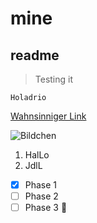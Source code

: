 # mine
## readme
> Testing it

```
Holadrio
```
[Wahnsinniger Link](https://docs.github.com/en/get-started/writing-on-github/working-with-advanced-formatting/autolinked-references-and-urls)

![Bildchen](https://www.planet-wissen.de/natur/haustiere/katzen/katzen-intro-102~_v-HintergrundL.jpg)

1. HalLo
2. JdlL

- [x] Phase 1
- [ ] Phase 2
- [ ] Phase 3 :icecream:
